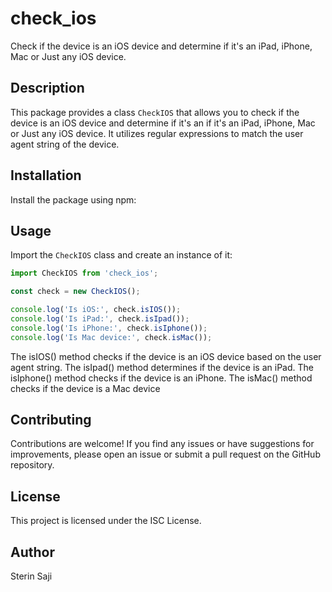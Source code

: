 # check_ios

Check if the device is an iOS device and determine if it's an iPad, iPhone, Mac or Just any iOS device.

## Description

This package provides a class `CheckIOS` that allows you to check if the device is an iOS device and determine if it's an if it's an iPad, iPhone, Mac or Just any iOS device. It utilizes regular expressions to match the user agent string of the device.

## Installation

Install the package using npm:

## Usage

Import the `CheckIOS` class and create an instance of it:

```javascript
import CheckIOS from 'check_ios';

const check = new CheckIOS();

console.log('Is iOS:', check.isIOS());
console.log('Is iPad:', check.isIpad());
console.log('Is iPhone:', check.isIphone());
console.log('Is Mac device:', check.isMac());
```

The isIOS() method checks if the device is an iOS device based on the user agent string. The isIpad() method determines if the device is an iPad. The isIphone() method checks if the device is an iPhone. The isMac() method checks if the device is a Mac device

## Contributing

Contributions are welcome! If you find any issues or have suggestions for improvements, please open an issue or submit a pull request on the GitHub repository.

## License

This project is licensed under the ISC License.

## Author

Sterin Saji
